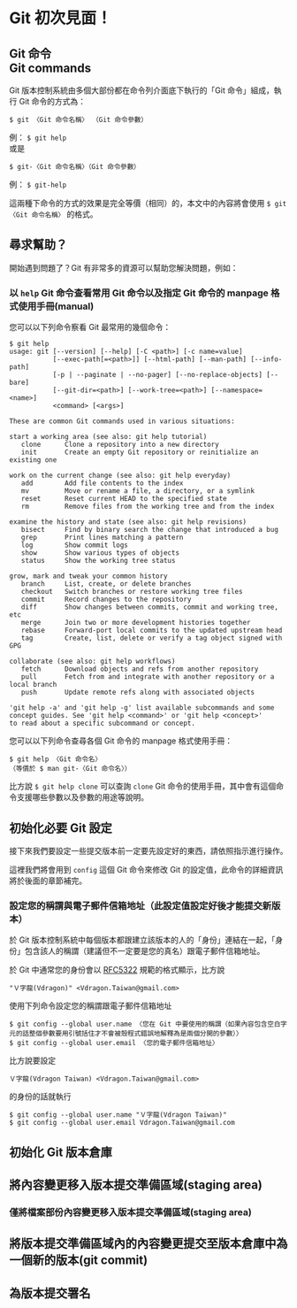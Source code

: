 # Git 初次見面！
## Git 命令<br>Git commands
Git 版本控制系統由多個大部份都在命令列介面底下執行的「Git 命令」組成，執行 Git 命令的方式為：
```
$ git 〈Git 命令名稱〉 （Git 命令參數）
```
例： `$ git help`  
或是
```
$ git-〈Git 命令名稱〉（Git 命令參數）
```
例： `$ git-help`  

這兩種下命令的方式的效果是完全等價（相同）的，本文中的內容將會使用 `$ git 〈Git 命令名稱〉` 的格式。

## 尋求幫助？
開始遇到問題了？Git 有非常多的資源可以幫助您解決問題，例如：

### 以 `help` Git 命令查看常用 Git 命令以及指定 Git 命令的 manpage 格式使用手冊(manual)
您可以以下列命令察看 Git 最常用的幾個命令：
`````
$ git help
usage: git [--version] [--help] [-C <path>] [-c name=value]
           [--exec-path[=<path>]] [--html-path] [--man-path] [--info-path]
           [-p | --paginate | --no-pager] [--no-replace-objects] [--bare]
           [--git-dir=<path>] [--work-tree=<path>] [--namespace=<name>]
           <command> [<args>]

These are common Git commands used in various situations:

start a working area (see also: git help tutorial)
   clone      Clone a repository into a new directory
   init       Create an empty Git repository or reinitialize an existing one

work on the current change (see also: git help everyday)
   add        Add file contents to the index
   mv         Move or rename a file, a directory, or a symlink
   reset      Reset current HEAD to the specified state
   rm         Remove files from the working tree and from the index

examine the history and state (see also: git help revisions)
   bisect     Find by binary search the change that introduced a bug
   grep       Print lines matching a pattern
   log        Show commit logs
   show       Show various types of objects
   status     Show the working tree status

grow, mark and tweak your common history
   branch     List, create, or delete branches
   checkout   Switch branches or restore working tree files
   commit     Record changes to the repository
   diff       Show changes between commits, commit and working tree, etc
   merge      Join two or more development histories together
   rebase     Forward-port local commits to the updated upstream head
   tag        Create, list, delete or verify a tag object signed with GPG

collaborate (see also: git help workflows)
   fetch      Download objects and refs from another repository
   pull       Fetch from and integrate with another repository or a local branch
   push       Update remote refs along with associated objects

'git help -a' and 'git help -g' list available subcommands and some
concept guides. See 'git help <command>' or 'git help <concept>'
to read about a specific subcommand or concept.

`````

您可以以下列命令查尋各個 Git 命令的 manpage 格式使用手冊：
`````
$ git help 〈Git 命令名〉
（等價於 $ man git-〈Git 命令名〉）
`````

比方說 `$ git help clone` 可以查詢 `clone` Git 命令的使用手冊，其中會有這個命令支援哪些參數以及參數的用途等說明。

## 初始化必要 Git 設定
接下來我們要設定一些提交版本前一定要先設定好的東西，請依照指示進行操作。

這裡我們將會用到 `config` 這個 Git 命令來修改 Git 的設定值，此命令的詳細資訊將於後面的章節補完。

### 設定您的稱謂與電子郵件信箱地址（此設定值設定好後才能提交新版本）
於 Git 版本控制系統中每個版本都跟建立該版本的人的「身份」連結在一起，「身份」包含該人的稱謂（建議但不一定要是您的真名）跟電子郵件信箱地址。

於 Git 中通常您的身份會以 [RFC5322](https://tools.ietf.org/html/rfc5322) 規範的格式顯示，比方說
```
"Ｖ字龍(Vdragon)" <Vdragon.Taiwan@gmail.com>
```

使用下列命令設定您的稱謂跟電子郵件信箱地址
```
$ git config --global user.name 〈您在 Git 中要使用的稱謂（如果內容包含空白字元的話整個參數要用引號括住才不會被殼程式錯誤地解釋為是兩個分開的參數）〉
$ git config --global user.email 〈您的電子郵件信箱地址〉
```

比方說要設定

```
Ｖ字龍(Vdragon Taiwan) <Vdragon.Taiwan@gmail.com>
```

的身份的話就執行

```
$ git config --global user.name "Ｖ字龍(Vdragon Taiwan)"
$ git config --global user.email Vdragon.Taiwan@gmail.com
```

## 初始化 Git 版本倉庫

## 將內容變更移入版本提交準備區域(staging area)
### 僅將檔案部份內容變更移入版本提交準備區域(staging area)

## 將版本提交準備區域內的內容變更提交至版本倉庫中為一個新的版本(git commit)

## 為版本提交署名
